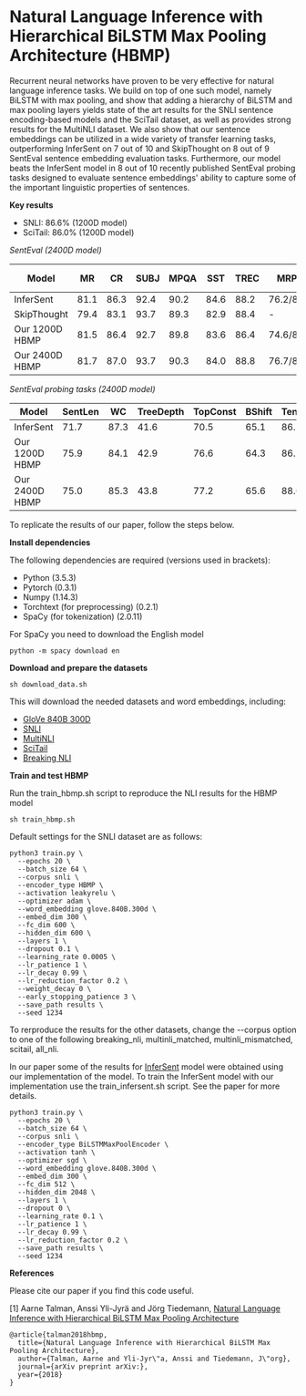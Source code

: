 # Natural Language Inference with Hierarchical BiLSTM Max Pooling Architecture (HBMP)

Recurrent neural networks have proven to be very effective for natural language inference tasks. We build on top of one such model, namely BiLSTM with max pooling, and show that adding a hierarchy of BiLSTM and max pooling layers yields state of the art results for the SNLI sentence encoding-based models and the SciTail dataset, as well as provides strong results for the MultiNLI dataset.  We also show that our sentence embeddings can be utilized in a wide variety of transfer learning tasks, outperforming InferSent on 7 out of 10 and SkipThought on 8 out of 9 SentEval sentence embedding evaluation tasks. Furthermore, our model beats the InferSent model in 8 out of 10 recently published SentEval probing tasks designed to evaluate sentence embeddings' ability to capture some of the important linguistic properties of sentences.

**Key results**

* SNLI: 86.6% (1200D model)
* SciTail: 86.0% (1200D model)

*SentEval (2400D model)*

|Model | MR | CR | SUBJ | MPQA | SST | TREC | MRPC | SICK-R | SICK-E | STS14 |
| --- | --- | --- | --- | --- | --- | --- | --- | --- | --- |  --- |
|InferSent | 81.1 | 86.3 | 92.4 | 90.2 | 84.6 |  88.2 | 76.2/83.1 | 0.884 | 86.3 | .70/.67 |
|SkipThought | 79.4 | 83.1 | 93.7 | 89.3 | 82.9 | 88.4 | - | 0.858 | 79.5 | .44/.45 |
|Our 1200D HBMP | 81.5 | 86.4 | 92.7 |  89.8 | 83.6 |  86.4 |  74.6/82.0 | 0.876 | 85.3 | .70/.66 |
|Our 2400D HBMP | 81.7 | 87.0 | 93.7 | 90.3 | 84.0 | 88.8 | 76.7/83.4 | 0.876 | 84.7 |  .71/.68 |

*SentEval probing tasks (2400D model)*

|Model | SentLen | WC | TreeDepth | TopConst | BShift | Tense | SubjNum | ObjNum | SOMO | CoordInv |
| --- | --- | --- | --- | --- | --- | --- | --- | --- | --- | --- |
| InferSent |  71.7 | 87.3 |  41.6 |  70.5 |  65.1 |  86.7 |  80.7 |  80.3 | 62.1 |  66.8 |
|Our 1200D HBMP | 75.9 |  84.1 |  42.9 |  76.6 |  64.3 |  86.2 |  83.7 |  79.3 |  58.9 |  68.5|
|Our 2400D HBMP |  75.0 |  85.3 | 43.8 | 77.2 | 65.6 | 88.0 | 87.0 | 81.8 |  59.0 | 70.8 |


To replicate the results of our paper, follow the steps below.

**Install dependencies**

The following dependencies are required (versions used in brackets):
* Python (3.5.3)
* Pytorch (0.3.1)
* Numpy (1.14.3)
* Torchtext (for preprocessing) (0.2.1)
* SpaCy (for tokenization) (2.0.11)

For SpaCy you need to download the English model

```console
python -m spacy download en
```

**Download and prepare the datasets**

```console
sh download_data.sh
```
This will download the needed datasets and word embeddings, including:
* [GloVe 840B 300D](https://nlp.stanford.edu/projects/glove/)
* [SNLI](https://nlp.stanford.edu/projects/snli/)
* [MultiNLI](https://www.nyu.edu/projects/bowman/multinli/)
* [SciTail](http://data.allenai.org/scitail/)
* [Breaking NLI](https://github.com/BIU-NLP/Breaking_NLI)

**Train and test HBMP**

Run the train_hbmp.sh script to reproduce the NLI results for the HBMP model

```console
sh train_hbmp.sh
```

Default settings for the SNLI dataset are as follows:

```console
python3 train.py \
  --epochs 20 \
  --batch_size 64 \
  --corpus snli \
  --encoder_type HBMP \
  --activation leakyrelu \
  --optimizer adam \
  --word_embedding glove.840B.300d \
  --embed_dim 300 \
  --fc_dim 600 \
  --hidden_dim 600 \
  --layers 1 \
  --dropout 0.1 \
  --learning_rate 0.0005 \
  --lr_patience 1 \
  --lr_decay 0.99 \
  --lr_reduction_factor 0.2 \
  --weight_decay 0 \
  --early_stopping_patience 3 \
  --save_path results \
  --seed 1234
  ```
To rerproduce the results for the other datasets, change the --corpus option to one of the following breaking_nli, multinli_matched, multinli_mismatched, scitail, all_nli.


In our paper some of the results for [InferSent](https://github.com/facebookresearch/InferSent) model were obtained using our implementation of the model. To train the InferSent model with our implementation use the train_infersent.sh script. See the paper for more details. 

```console
python3 train.py \
  --epochs 20 \
  --batch_size 64 \
  --corpus snli \
  --encoder_type BiLSTMMaxPoolEncoder \
  --activation tanh \
  --optimizer sgd \
  --word_embedding glove.840B.300d \
  --embed_dim 300 \
  --fc_dim 512 \
  --hidden_dim 2048 \
  --layers 1 \
  --dropout 0 \
  --learning_rate 0.1 \
  --lr_patience 1 \
  --lr_decay 0.99 \
  --lr_reduction_factor 0.2 \
  --save_path results \
  --seed 1234
  ```

**References**

Please cite our paper if you find this code useful.

[1] Aarne Talman, Anssi Yli-Jyrä and Jörg Tiedemann, [Natural Language Inference with Hierarchical BiLSTM Max Pooling Architecture]()

```
@article{talman2018hbmp,
  title={Natural Language Inference with Hierarchical BiLSTM Max Pooling Architecture},
  author={Talman, Aarne and Yli-Jyr\"a, Anssi and Tiedemann, J\"org},
  journal={arXiv preprint arXiv:},
  year={2018}
}
```